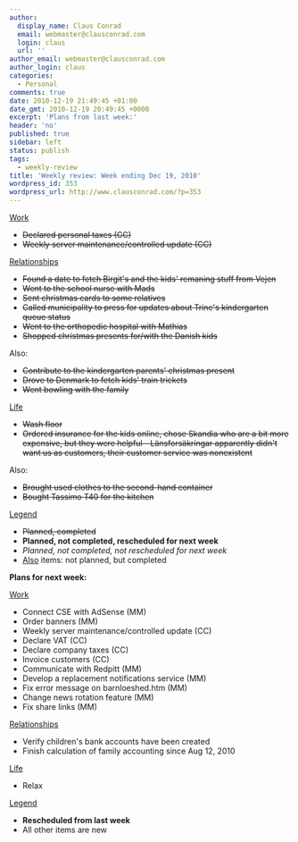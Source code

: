 ```yaml
---
author:
  display_name: Claus Conrad
  email: webmaster@clausconrad.com
  login: claus
  url: ''
author_email: webmaster@clausconrad.com
author_login: claus
categories:
  - Personal
comments: true
date: 2010-12-19 21:49:45 +01:00
date_gmt: 2010-12-19 20:49:45 +0000
excerpt: 'Plans from last week:'
header: 'no'
published: true
sidebar: left
status: publish
tags:
  - weekly-review
title: 'Weekly review: Week ending Dec 19, 2010'
wordpress_id: 353
wordpress_url: http://www.clausconrad.com/?p=353
---
```

<u>Work</u>

*   <del>Declared personal taxes (CC)</del>
*   <del>Weekly server maintenance/controlled update (CC)</del>

<u>Relationships</u>

*   <del>Found a date to fetch Birgit's and the kids' remaning stuff from Vejen</del>
*   <del>Went to the school nurse with Mads</del>
*   <del>Sent christmas cards to some relatives</del>
*   <del>Called municipality to press for updates about Trine's kindergarten queue status</del>
*   <del>Went to the orthopedic hospital with Mathias</del>
*   <del>Shopped christmas presents for/with the Danish kids</del>

Also:

*   <del>Contribute to the kindergarten parents' christmas present</del>
*   <del>Drove to Denmark to fetch kids' train trickets</del>
*   <del>Went bowling with the family</del>

<u>Life</u>

*   <del>Wash floor</del>
*   <del>Ordered insurance for the kids online, chose Skandia who are a bit more expensive, but they were helpful - Länsforsäkringar apparently didn't want us as customers, their customer service was nonexistent</del>

Also:

*   <del>Brought used clothes to the second-hand container</del>
*   <del>Bought Tassimo T40 for the kitchen</del>

<u>Legend</u>

*   <del>Planned, completed</del>
*   **Planned, not completed, rescheduled for next week**
*   _Planned, not completed, not rescheduled for next week_
*   <u>Also</u> items: not planned, but completed

<a id="next-week"></a>**Plans for next week:**

<u>Work</u>

*   Connect CSE with AdSense (MM)
*   Order banners (MM)
*   Weekly server maintenance/controlled update (CC)
*   Declare VAT (CC)
*   Declare company taxes (CC)
*   Invoice customers (CC)
*   Communicate with Redpitt (MM)
*   Develop a replacement notifications service (MM)
*   Fix error message on barnloeshed.htm (MM)
*   Change news rotation feature (MM)
*   Fix share links (MM)

<u>Relationships</u>

*   Verify children's bank accounts have been created
*   Finish calculation of family accounting since Aug 12, 2010

<u>Life</u>

*   Relax

<u>Legend</u>

*   **Rescheduled from last week**
*   All other items are new
